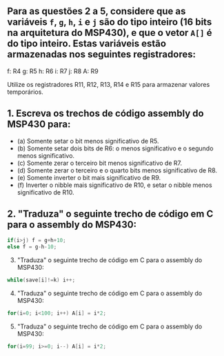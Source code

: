 ## Para as questões 2 a 5, considere que as variáveis `f`, `g`, `h`, `i` e `j` são do tipo inteiro (16 bits na arquitetura do MSP430), e que o vetor `A[]` é do tipo inteiro. Estas variáveis estão armazenadas nos seguintes registradores:
f: R4
g: R5
h: R6
i: R7
j: R8
A: R9

Utilize os registradores R11, R12, R13, R14 e R15 para armazenar valores temporários.

## 1. Escreva os trechos de código assembly do MSP430 para:
* (a) Somente setar o bit menos significativo de R5.
* (b) Somente setar dois bits de R6: o menos significativo e o segundo menos significativo.
* (c) Somente zerar o terceiro bit menos significativo de R7.
* (d) Somente zerar o terceiro e o quarto bits menos significativo de R8.
* (e) Somente inverter o bit mais significativo de R9.
* (f) Inverter o nibble mais significativo de R10, e setar o nibble menos significativo de R10.

## 2. "Traduza" o seguinte trecho de código em C para o assembly do MSP430:

```C
if(i>j) f = g+h+10;
else f = g-h-10;
```

3. "Traduza" o seguinte trecho de código em C para o assembly do MSP430:

```C
while(save[i]!=k) i++;
```

4. "Traduza" o seguinte trecho de código em C para o assembly do MSP430:

```C
for(i=0; i<100; i++) A[i] = i*2;
```

5. "Traduza" o seguinte trecho de código em C para o assembly do MSP430:

```C
for(i=99; i>=0; i--) A[i] = i*2;
```

